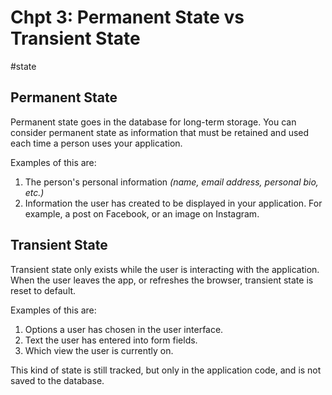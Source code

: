 # Chpt 3: Permanent State vs Transient State
#state

## Permanent State

Permanent state goes in the database for long-term storage. You can consider permanent state as information that must be retained and used each time a person uses your application.

Examples of this are:

1. The person's personal information _(name, email address, personal bio, etc.)_
1. Information the user has created to be displayed in your application. For example, a post on Facebook, or an image on Instagram.

## Transient State

Transient state only exists while the user is interacting with the application. When the user leaves the app, or refreshes the browser, transient state is reset to default.

Examples of this are:

1. Options a user has chosen in the user interface.
1. Text the user has entered into form fields.
1. Which view the user is currently on.

This kind of state is still tracked, but only in the application code, and is not saved to the database.
